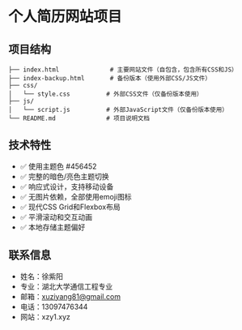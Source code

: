 # 个人简历网站项目

## 项目结构

```
├── index.html              # 主要网站文件（自包含，包含所有CSS和JS）
├── index-backup.html       # 备份版本（使用外部CSS/JS文件）
├── css/
│   └── style.css          # 外部CSS文件（仅备份版本使用）
├── js/
│   └── script.js          # 外部JavaScript文件（仅备份版本使用）
└── README.md              # 项目说明文档
```

## 技术特性

- ✅ 使用主题色 #456452
- ✅ 完整的暗色/亮色主题切换
- ✅ 响应式设计，支持移动设备
- ✅ 无图片依赖，全部使用emoji图标
- ✅ 现代CSS Grid和Flexbox布局
- ✅ 平滑滚动和交互动画
- ✅ 本地存储主题偏好

## 联系信息

- 姓名：徐紫阳
- 专业：湖北大学通信工程专业
- 邮箱：xuziyang81@gmail.com
- 电话：13097476344
- 网站：xzy1.xyz

